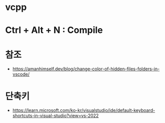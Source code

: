 # vcpp

# Ctrl + Alt + N : Compile

# 참조
* https://amanhimself.dev/blog/change-color-of-hidden-files-folders-in-vscode/

# 단축키
* https://learn.microsoft.com/ko-kr/visualstudio/ide/default-keyboard-shortcuts-in-visual-studio?view=vs-2022
